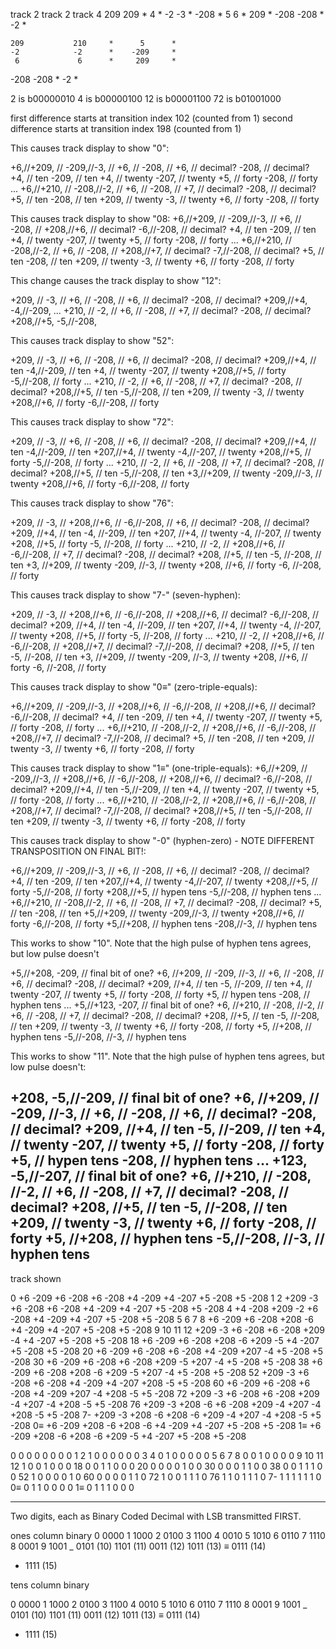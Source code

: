   track 2       track 2       track 4
    209           209     *      4      *
    -2            -3      *    -208     *
     5             6      *     209     *
   -208          -208     *     -2      *


    209           210     *      5      *
    -2            -2      *    -209     *
     6             6      *     209     *
   -208          -208     *     -2      *

 2 is b00000010
 4 is b00000100
12 is b00001100
72 is b01001000

first difference starts at transition index 102 (counted from 1)
second difference starts at transition index 198 (counted from 1)

This causes track display to show "0":

+6,//+209, //
-209,//-3,   //
+6,   //
-208, //
+6,   // decimal?
-208, // decimal?
+4,   // ten
-209, // ten
+4,   // twenty
-207, // twenty
+5,   // forty
-208, // forty
...
+6,//+210, //
-208,//-2,   //
+6,   //
-208, //
+7,   // decimal?
-208, // decimal?
+5,   // ten
-208, // ten
+209, // twenty
-3,   // twenty
+6,   // forty
-208, // forty

This causes track display to show "08:
+6,//+209, //
-209,//-3,   //
+6,   //
-208, //
+208,//+6,   // decimal?
-6,//-208, // decimal?
+4,   // ten
-209, // ten
+4,   // twenty
-207, // twenty
+5,   // forty
-208, // forty
...
+6,//+210, //
-208,//-2,   //
+6,   //
-208, //
+208,//+7,   // decimal?
-7,//-208, // decimal?
+5,   // ten
-208, // ten
+209, // twenty
-3,   // twenty
+6,   // forty
-208, // forty

This change causes the track display to show "12":

+209, //
-3,   //
+6,   //
-208, //
+6,   // decimal?
-208, // decimal?
+209,//+4,
-4,//-209,
...
+210, //
-2,   //
+6,   //
-208, //
+7,   // decimal?
-208, // decimal?
+208,//+5,
-5,//-208,

This causes track display to show "52":

+209, //
-3,   //
+6,   //
-208, //
+6,   // decimal?
-208, // decimal?
+209,//+4,   // ten
-4,//-209, // ten
+4,   // twenty
-207, // twenty
+208,//+5,   // forty
-5,//-208, // forty
...
+210, //
-2,   //
+6,   //
-208, //
+7,   // decimal?
-208, // decimal?
+208,//+5,   // ten
-5,//-208, // ten
+209, // twenty
-3,   // twenty
+208,//+6,   // forty
-6,//-208, // forty

This causes track display to show "72":

+209, //
-3,   //
+6,   //
-208, //
+6,   // decimal?
-208, // decimal?
+209,//+4,   // ten
-4,//-209, // ten
+207,//+4,   // twenty
-4,//-207, // twenty
+208,//+5,   // forty
-5,//-208, // forty
...
+210, //
-2,   //
+6,   //
-208, //
+7,   // decimal?
-208, // decimal?
+208,//+5,   // ten
-5,//-208, // ten
+3,//+209, // twenty
-209,//-3,   // twenty
+208,//+6,   // forty
-6,//-208, // forty

This causes track display to show "76":

+209, //
-3,   //
+208,//+6,   //
-6,//-208, //
+6,   // decimal?
-208, // decimal?
+209, //+4,   // ten
-4,   //-209, // ten
+207, //+4,   // twenty
-4,   //-207, // twenty
+208, //+5,   // forty
-5,   //-208, // forty
...
+210, //
-2,   //
+208,//+6,   //
-6,//-208, //
+7,   // decimal?
-208, // decimal?
+208, //+5,   // ten
-5,   //-208, // ten
+3,   //+209, // twenty
-209, //-3,   // twenty
+208, //+6,   // forty
-6,   //-208, // forty

This causes track display to show "7-" (seven-hyphen):

+209, //
-3,   //
+208,//+6,   //
-6,//-208, //
+208,//+6,   // decimal?
-6,//-208, // decimal?
+209, //+4,   // ten
-4,   //-209, // ten
+207, //+4,   // twenty
-4,   //-207, // twenty
+208, //+5,   // forty
-5,   //-208, // forty
...
+210, //
-2,   //
+208,//+6,   //
-6,//-208, //
+208,//+7,   // decimal?
-7,//-208, // decimal?
+208, //+5,   // ten
-5,   //-208, // ten
+3,   //+209, // twenty
-209, //-3,   // twenty
+208, //+6,   // forty
-6,   //-208, // forty

This causes track display to show "0≡" (zero-triple-equals):

+6,//+209, //
-209,//-3,   //
+208,//+6,   //
-6,//-208, //
+208,//+6,   // decimal?
-6,//-208, // decimal?
+4,   // ten
-209, // ten
+4,   // twenty
-207, // twenty
+5,   // forty
-208, // forty
...
+6,//+210, //
-208,//-2,   //
+208,//+6,   //
-6,//-208, //
+208,//+7,   // decimal?
-7,//-208, // decimal?
+5,   // ten
-208, // ten
+209, // twenty
-3,   // twenty
+6,   // forty
-208, // forty

This causes track display to show "1≡" (one-triple-equals):
+6,//+209, //
-209,//-3,   //
+208,//+6,   //
-6,//-208, //
+208,//+6,   // decimal?
-6,//-208, // decimal?
+209,//+4,   // ten
-5,//-209, // ten
+4,   // twenty
-207, // twenty
+5,   // forty
-208, // forty
...
+6,//+210, //
-208,//-2,   //
+208,//+6,   //
-6,//-208, //
+208,//+7,   // decimal?
-7,//-208, // decimal?
+208,//+5,   // ten
-5,//-208, // ten
+209, // twenty
-3,   // twenty
+6,   // forty
-208, // forty

This causes track display to show "-0" (hyphen-zero) - NOTE DIFFERENT TRANSPOSITION ON FINAL BIT!:

+6,//+209, //
-209,//-3,   //
+6,   //
-208, //
+6,   // decimal?
-208, // decimal?
+4,   // ten
-209, // ten
+207,//+4,   // twenty
-4,//-207, // twenty
+208,//+5,   // forty
-5,//-208, // forty
+208,//+5, // hypen tens
-5,//-208, // hyphen tens
...
+6,//+210, //
-208,//-2,   //
+6,   //
-208, //
+7,   // decimal?
-208, // decimal?
+5,   // ten
-208, // ten
+5,//+209, // twenty
-209,//-3,   // twenty
+208,//+6,   // forty
-6,//-208, // forty
+5,//+208, // hyphen tens
-208,//-3, // hyphen tens

This works to show "10". Note that the high pulse of hyphen tens agrees, but low pulse doesn't

+5,//+208,
-209, // final bit of one?
+6,   //+209, //
-209, //-3,   //
+6,   //
-208, //
+6,   // decimal?
-208, // decimal?
+209, //+4,   // ten
-5,   //-209, // ten
+4,   // twenty
-207, // twenty
+5,   // forty
-208, // forty
+5,   // hypen tens
-208, // hyphen tens
...
+5,//+123,
-207, // final bit of one?
+6,   //+210, //
-208, //-2,   //
+6,   //
-208, //
+7,   // decimal?
-208, // decimal?
+208, //+5,   // ten
-5,   //-208, // ten
+209, // twenty
-3,   // twenty
+6,   // forty
-208, // forty
+5,   //+208, // hyphen tens
-5,//-208, //-3, // hyphen tens

This works to show "11". Note that the high pulse of hyphen tens agrees, but low pulse doesn't:

+208,
-5,//-209, // final bit of one?
+6,   //+209, //
-209, //-3,   //
+6,   //
-208, //
+6,   // decimal?
-208, // decimal?
+209, //+4,   // ten
-5,   //-209, // ten
+4,   // twenty
-207, // twenty
+5,   // forty
-208, // forty
+5,   // hypen tens
-208, // hyphen tens
...
+123,
-5,//-207, // final bit of one?
+6,   //+210, //
-208, //-2,   //
+6,   //
-208, //
+7,   // decimal?
-208, // decimal?
+208, //+5,   // ten
-5,   //-208, // ten
+209, // twenty
-3,   // twenty
+6,   // forty
-208, // forty
+5,   //+208, // hyphen tens
-5,//-208, //-3, // hyphen tens
----

track
shown

0     +6    -209    +6    -208    +6   -208   +4    -209    +4    -207    +5    -208  +5  -208
1
2     +209  -3      +6    -208    +6   -208   +4    -209    +4    -207    +5    -208  +5  -208
4     +4    -208    +209  -2      +6   -208   +4    -209    +4    -207    +5    -208  +5  -208
5
6
7
8     +6    -209    +6    -208    +208 -6     +4    -209    +4    -207    +5    -208  +5  -208
9
10
11
12    +209  -3      +6    -208    +6   -208   +209  -4      +4    -207    +5    -208  +5  -208
18    +6    -209    +6    -208    +208 -6     +209  -5      +4    -207    +5    -208  +5  -208
20    +6    -209    +6    -208    +6   -208   +4    -209    +207  -4      +5    -208  +5  -208
30    +6    -209    +6    -208    +6   -208   +209  -5      +207  -4      +5    -208  +5  -208
38    +6    -209    +6    -208    +208 -6     +209  -5      +207  -4      +5    -208  +5  -208
52    +209  -3      +6    -208    +6   -208   +4    -209    +4    -207    +208  -5    +5  -208
60    +6    -209    +6    -208    +6   -208   +4    -209    +207  -4      +208  -5    +5  -208
72    +209  -3      +6    -208    +6   -208   +209  -4      +207  -4      +208  -5    +5  -208
76    +209  -3      +208  -6      +6   -208   +209  -4      +207  -4      +208  -5    +5  -208
7-    +209  -3      +208  -6      +208 -6     +209  -4      +207  -4      +208  -5    +5  -208
0≡    +6    -209    +208  -6      +208 -6     +4    -209    +4    -207    +5    -208  +5  -208
1≡    +6    -209    +208  -6      +208 -6     +209  -5      +4    -207    +5    -208  +5  -208

0     0             0             0           0             0             0           0
1
2     1             0             0           0             0             0           0
3
4     0             1             0           0             0             0           0
5
6
7
8     0             0             1           0             0             0           0
9
10
11
12    1             0             0           1             0             0           0
18    0             0             1           1             0             0           0
20    0             0             0           0             1             0           0
30    0             0             0           1             1             0           0
38    0             0             1           1             1             0           0
52    1             0             0           0             0             1           0
60    0             0             0           0             1             1           0
72    1             0             0           1             1             1           0
76    1             1             0           1             1             1           0
7-    1             1             1           1             1             1           0
0≡    0             1             1           0             0             0           0
1≡    0             1             1           1             0             0           0

---

Two digits, each as Binary Coded Decimal with LSB transmitted FIRST.

ones column binary
0   0000
1   1000
2   0100
3   1100
4   0010
5   1010
6   0110
7   1110
8   0001
9   1001
_   0101 (10)
    1101 (11)
    0011 (12)
    1011 (13)
≡   0111 (14)
-   1111 (15)


tens column binary

0   0000
1   1000
2   0100
3   1100
4   0010
5   1010
6   0110
7   1110
8   0001
9   1001
_   0101 (10)
    1101 (11)
    0011 (12)
    1011 (13)
≡   0111 (14)
-   1111 (15)

